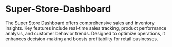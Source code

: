 # Super-Store-Dashboard
The Super Store Dashboard offers comprehensive sales and inventory insights. Key features include real-time sales tracking, product performance analysis, and customer behavior trends. Designed to optimize operations, it enhances decision-making and boosts profitability for retail businesses.
